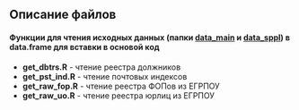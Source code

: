 ## Описание файлов

#### Функции для чтения исходных данных (папки [data_main](https://github.com/woldemarg/tax_debt/tree/master/data_main) и [data_sppl](https://github.com/woldemarg/tax-debt/tree/master/data_sppl)) в data.frame для вставки в основой код 
* **get_dbtrs.R** - чтение реестра должников 
* **get_pst_ind.R** - чтение почтовых индексов
* **get_raw_fop.R** - чтение реестра ФОПов из ЕГРПОУ
* **get_raw_uo.R** - чтение реестра юрлиц из ЕГРПОУ

